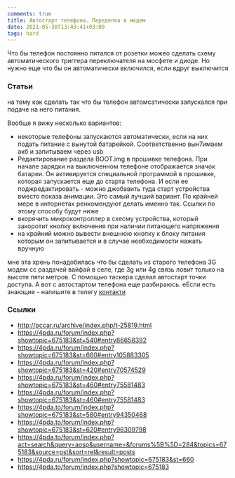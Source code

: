 ```yaml
---
comments: true
title: Автостарт телефона. Переделка в модем
date: 2021-05-30T13:43:41+03:00
tags: hard
---
```


Что бы телефон постоянно питался от розетки можео сделать схему автоматического триггера переключателя на мосфете и диоде. Но нужно еще что бы он автоматически включился, если вдруг выключится

### Статьи
на тему как сделать так что бы телефон автомсатически запускался при подаче на него питания.

Вообще я вижу несколько вариантов:
* некоторые телефоны запускаются автоматически, если на них подать питание с вынутой батарейкой. Соответственно вын7имаем акб и запитываем через usb 
* Редактирование раздела BOOT.img в прошивке телефона. При начале зарядки на выключенном телефоне отображается значок батареи. Он активируется специальной программой в прошивке, которая запускается еще до старта телефона. И если ее поджредактировать - можно джобавить туда старт устройства вместо показа анимации. Это самый лучший вариант. По крайней мере в инторнетах ренкомендуют делать именно так. Ссылки по этому способу будут ниже
* вкорячить микроконтроллер в схесму устройства, который закоротит кнопку включения при наличии питающего напряжения
* на крайний можно вывести внешнюю кнопку к блоку питания которым он запитывается и в случае необходимости нажать вручную

мне эта хрень понадобилась что бы сделать из старого телефона 3G модем сс раздачей вайфай в селе, где 3g или 4g связь ловит только на высоте пяти метров. С помощью таскера сделал автостарт точки доступа. А вот с автостартом телефона еще разбираюсь. еЕсли есть знающие - напишите в телегу [контакти](/about)

### Ссылки
* <http://pccar.ru/archive/index.php/t-25819.html>
* <https://4pda.ru/forum/index.php?showtopic=675183&st=540#entry86658392>
* <https://4pda.ru/forum/index.php?showtopic=675183&st=660#entry105883305>
* <https://4pda.ru/forum/index.php?showtopic=675183&st=420#entry70574529>
* <https://4pda.ru/forum/index.php?showtopic=675183&st=460#entry75581483>
* <https://4pda.ru/forum/index.php?showtopic=675183&st=460#entry75581483>
* <https://4pda.to/forum/index.php?showtopic=675183&st=580#entry94350468>
* <https://4pda.to/forum/index.php?showtopic=675183&st=620#entry96309798>
* <https://4pda.to/forum/index.php?act=search&query=aosp&username=&forums%5B%5D=284&topics=675183&source=pst&sort=rel&result=posts>
* <https://4pda.ru/forum/index.php?showtopic=675183&st=660>
* <https://4pda.to/forum/index.php?showtopic=675183>
